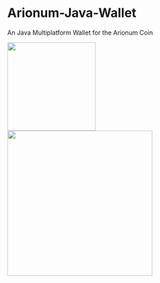 # Arionum-Java-Wallet
An Java Multiplatform Wallet for the Arionum Coin

<img src="https://media.discordapp.net/attachments/441559202041823233/483339230228250645/unknown.png?width=348&height=676" width="200px"></img>
<img src="https://media.discordapp.net/attachments/441559202041823233/483339379759120384/unknown.png?width=348&height=676" height="329px"></img>
